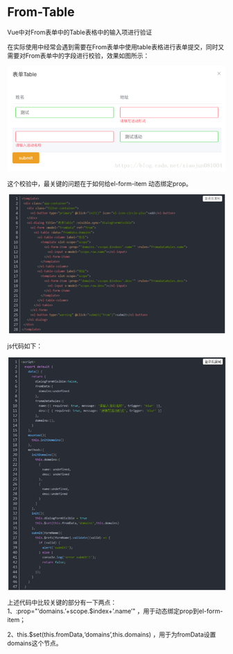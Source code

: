 # From-Table
Vue中对From表单中的Table表格中的输入项进行验证

在实际使用中经常会遇到需要在From表单中使用table表格进行表单提交，同时又需要对From表单中的字段进行校验，效果如图所示：

![Image text](https://github.com/15234477664/From-Table/blob/master/img/1.png)

这个校验中，最关键的问题在于如何给el-form-item 动态绑定prop。

![Image text](https://github.com/15234477664/From-Table/blob/master/img/2.png)

js代码如下：

![Image text](https://github.com/15234477664/From-Table/blob/master/img/3.png)

上述代码中比较关键的部分有一下两点：
1、:prop="‘domains.’+scope.$index+’.name’" ，用于动态绑定prop到el-form-item；

2、this.$set(this.fromData,‘domains’,this.domains) ，用于为fromData设置domains这个节点。
